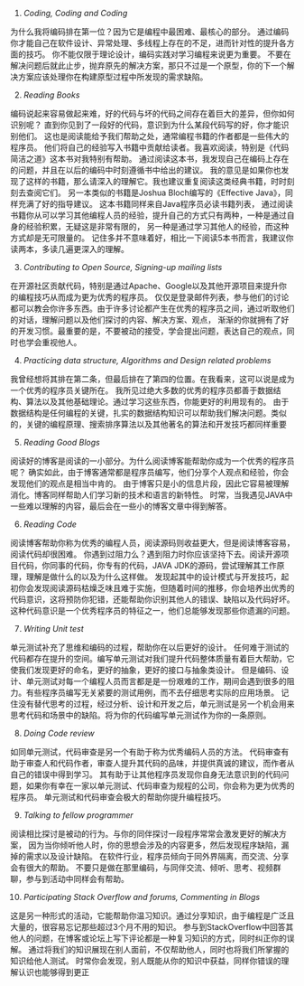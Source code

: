 1. *Coding, Coding and Coding*

 为什么我将编码排在第一位？因为它是编程中最困难、最核心的部分。
 通过编码你才能自己在软件设计、异常处理、多线程上存在的不足，进而针对性的提升各方面的技巧。
 你不能仅限于理论设计，编码实践对学习编程来说更为重要。
 不要在解决问题后就此止步，抛弃原先的解决方案，那只不过是一个原型，你的下一个解决方案应该处理你在构建原型过程中所发现的需求缺陷。

2. *Reading Books*

 编码说起来容易做起来难，好的代码与坏的代码之间存在着巨大的差异，但你如何识别呢？
 直到你见到了一段好的代码，意识到为什么某段代码写的好，你才能识别他们。
 这也是阅读能给予我们帮助之处，通常编程书籍的作者都是一些伟大的程序员。
 他们将自己的经验写入书籍中贡献给读者。我喜欢阅读，特别是《代码简洁之道》这本书对我特别有帮助。
 通过阅读这本书，我发现自己在编码上存在的问题，并且在以后的编码中时刻遵循书中给出的建议。
 我的意见是如果你也发现了这样的书籍，那么请深入的理解它。我也建议重复阅读这类经典书籍，时时刻刻去查阅它们。
 另一本类似的书籍是Joshua Bloch编写的《Effective Java》，同样充满了好的指导建议。
 这本书籍同样来自Java程序员必读书籍列表，
 通过阅读书籍你从可以学习其他编程人员的经验，提升自己的方式只有两种，一种是通过自身的经验积累，无疑这是非常有限的，
 另一种是通过学习其他人的经验，而这种方式却是无可限量的。
 记住多并不意味着好，相比一下阅读5本书而言，我建议你读两本，多读几遍更深入的理解。

3. *Contributing to Open Source, Signing-up mailing lists*

 在开源社区贡献代码，特别是通过Apache、Google以及其他开源项目来提升你的编程技巧从而成为更为优秀的程序员。
 仅仅是登录邮件列表，参与他们的讨论都可以教会你许多东西。由于许多讨论都产生在优秀的程序员之间，通过听取他们的对话，理解问题以及他们探讨的内容、解决方案、观点，
 渐渐的你就拥有了好的开发习惯。最重要的是，不要被动的接受，学会提出问题，表达自己的观点，同时也学会重视他人。

4. *Practicing data structure, Algorithms and Design related problems*

 我曾经想将其排在第二条，但最后排在了第四的位置。在我看来，这可以说是成为一个优秀的程序员关键所在。
 我所见过绝大多数的优秀的程序员都善于数据结构、算法以及其他基础理论。通过学习这些东西，你能更好的利用现有的。
 由于数据结构是任何编程的关键，扎实的数据结构知识可以帮助我们解决问题。类似的，关键的编程原理、搜索排序算法以及其他著名的算法和开发技巧都同样重要

5. *Reading Good Blogs*

 阅读好的博客是阅读的一小部分。为什么阅读博客能帮助你成为一个优秀的程序员呢？
 确实如此，由于博客通常都是程序员编写，他们分享个人观点和经验，你会发现他们的观点是相当中肯的。
 由于博客只是小的信息片段，因此它容易被理解消化。博客同样帮助人们学习新的技术和语言的新特性。
 时常，当我遇见JAVA中一些难以理解的内容，最后会在一些小的博客文章中得到解答。

6. *Reading Code*

 阅读博客帮助你称为优秀的编程人员，阅读源码则收益更大，但是阅读博客容易，阅读代码却很困难。
 你遇到过阻力么？遇到阻力时你应该坚持下去。阅读开源项目代码，你同事的代码，你专有的代码，JAVA JDK的源码，尝试理解其工作原理，理解是做什么的以及为什么这样做。
 发现起其中的设计模式与开发技巧，起初你会发现阅读源码枯燥乏味且难于实施，但随着时间的推移，你会培养出优秀的代码意识，这将预防你犯错，还能帮助你识别其他人的错误、缺陷以及代码好坏。
 这种代码意识是一个优秀程序员的特征之一，他们总能够发现那些你遗漏的问题。

7. *Writing Unit test*

 单元测试补充了思维和编码的过程，帮助你在以后更好的设计。
 任何难于测试的代码都存在提升的空间。编写单元测试对我们提升代码整体质量有着巨大帮助，它使我们发现更好的命名，更好的抽象，更好的接口与抽象类设计。
 但是编码、设计、单元测试对每一个编程人员而言都是是一份艰难的工作，期间会遇到很多的阻力。有些程序员编写无关紧要的测试用例，而不去仔细思考实际的应用场景。
 记住没有替代思考的过程，经过分析、设计和开发之后，单元测试是另一个机会用来思考代码和场景中的缺陷。将为你的代码编写单元测试作为你的一条原则。

8. *Doing Code review*

 如同单元测试，代码审查是另一个有助于称为优秀编码人员的方法。
 代码审查有助于审查人和代码作者，审查人提升其代码的品味，并提供真诚的建议，而作者从自己的错误中得到学习。
 其有助于让其他程序员发现你自身无法意识到的代码问题，如果你有幸在一家以单元测试、代码审查为规程的公司，你会称为更为优秀的程序员。
 单元测试和代码审查会极大的帮助你提升编程技巧。

9. *Talking to fellow programmer*

 阅读相比探讨是被动的行为。与你的同伴探讨一段程序常常会激发更好的解决方案，
 因为当你倾听他人时，你的思想会涉及的内容更多，然后发现程序缺陷，漏掉的需求以及设计缺陷。
 在软件行业，程序员倾向于同外界隔离，而交流、分享会有很大的帮助。
 不要只是做在那里编码，与同伴交流、倾听、思考、视频群聊，参与到活动中同样会有帮助。

10. *Participating Stack Overflow and forums, Commenting in Blogs*

 这是另一种形式的活动，它能帮助你温习知识。通过分享知识，由于编程是广泛且大量的，很容易忘记那些超过3个月不用的知识。
 参与到StackOverflow中回答其他人的问题，在博客或论坛上写下评论都是一种复习知识的方式，同时纠正你的误解。
 通过将我们的知识展现在别人面前，不仅帮助他人，同时也将我们所掌握的知识给他人测试。
 时常你会发现，别人既能从你的知识中获益，同样你错误的理解认识也能够得到更正
